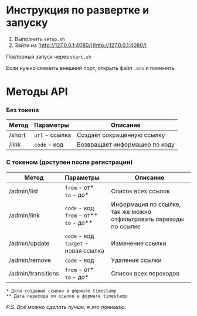 # Инструкция по развертке и запуску
1. Выполнить `setup.sh`
2. Зайти на [http://127.0.0.1:4080/](http://127.0.0.1:4080/)

Повторный запуск через `start.sh`

Если нужно сменить внешний порт, открыть файл `.env` и поменять.

# Методы API

### Без токена
| Метод              | Параметры                                            | Описание                                                            |
|--------------------|:-----------------------------------------------------|---------------------------------------------------------------------|
| /short             | `url` - ссылка                                       | Создаёт сокращённую ссылку                                          |
| /link              | `code` - код                                         | Возвращает информацию по коду                                       |

### С токеном (доступен после регистрации)
| Метод              | Параметры                                            | Описание                                                            |
|--------------------|:-----------------------------------------------------|---------------------------------------------------------------------|
| /admin/list        | `from` - от* <br/>`to` - до*                         | Список всех ссылок                                                  |
| /admin/link        | `code` - код<br/>`from` - от** <br/>`to` - до**<br/> | Информация по ссылке, так же можно отфильтровать переходы по ссылке |
| /admin/update      | `code` - код<br/>`target` - новая ссылка             | Изменение ссылки                                                    |
| /admin/remove      | `code` - код                                         | Удаление ссылки                                                     |
| /admin/transitions | `from` - от* <br/>`to` - до*<br/>                    | Список всех переходов                                               |

```
* Дата создания ссылки в формате timestamp
** Дата перехода по ссылке в формате timestamp
```


_P.S. Всё можно сделать лучше, я это понимаю._